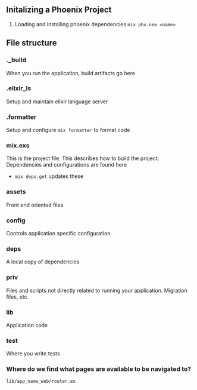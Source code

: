 ## Initalizing a Phoenix Project
1.  Loading and installing phoenix dependencies `mix phx.new <name>`

## File structure 
### ._build
When you run the application, build artifacts go here
### .elixir_ls
Setup and maintain elixir language server
### .formatter
Setup and configure `mix formatter` to format code
### mix.exs
This is the project file. This describes how to build the project. Dependencies and configurations are found here
- `mix deps.get` updates these
### assets
Front end oriented files
### config
Controls application specific configuration
### deps
A local copy of dependencies
### priv
Files and scripts not directly related to running your application. Migration files, etc.
### lib
Application code
### test
Where you write tests

### Where do we find what pages are available to be navigated to?
`lib/app_name_web/router.ex`





